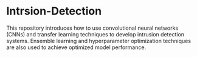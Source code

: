 # Intrsion-Detection
This repository introduces how to use convolutional neural networks (CNNs) and transfer learning techniques to develop intrusion detection systems. Ensemble learning and hyperparameter optimization techniques are also used to achieve optimized model performance.
